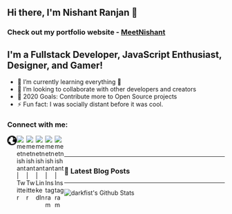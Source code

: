 ## Hi there, I'm Nishant Ranjan 👋
### Check out my portfolio website - [MeetNishant][website]

## I'm a Fullstack Developer, JavaScript Enthusiast, Designer, and Gamer!
- 🌱 I’m currently learning everything 🤣
- 👯 I’m looking to collaborate with other developers and creators
- 🥅 2020 Goals: Contribute more to Open Source projects
- ⚡ Fun fact: I was socially distant before it was cool.

### Connect with me:

[<img align="left" alt="meetnishant.com" width="22px" src="https://raw.githubusercontent.com/iconic/open-iconic/master/svg/globe.svg" />][website]
[<img align="left" alt="meetnishant | Twitter" width="22px" src="https://cdn.jsdelivr.net/npm/simple-icons@v3/icons/facebook.svg" />][facebook]
[<img align="left" alt="meetnishant | Twitter" width="22px" src="https://cdn.jsdelivr.net/npm/simple-icons@v3/icons/twitter.svg" />][twitter]
[<img align="left" alt="meetnishant | LinkedIn" width="22px" src="https://cdn.jsdelivr.net/npm/simple-icons@v3/icons/linkedin.svg" />][linkedin]
[<img align="left" alt="meetnishant | Instagram" width="22px" src="https://cdn.jsdelivr.net/npm/simple-icons@v3/icons/instagram.svg" />][instagram]
[<img align="left" alt="meetnishant | Instagram" width="22px" src="https://cdn.jsdelivr.net/npm/simple-icons@v3/icons/youtube.svg" />][youtube]

<br />
<br />

---

### 📕 Latest Blog Posts
<!-- BLOG-POST-LIST-OFF:START -->
<!-- BLOG-POST-LIST-OFF:END -->

---

<img align="left" alt="darkfist's Github Stats" src="https://github-readme-stats.vercel.app/api?username=darkfist&show_icons=true&hide_border=true" />

[website]: https://meetnishant.com
[facebook]: https://www.facebook.com/nishant.ranjan.180/
[twitter]: https://twitter.com/nishant_1998
[youtube]: https://www.youtube.com/channel/UCR3EfOKNTvn8bqs6kF_dBQQ
[instagram]: https://www.instagram.com/meet_nishant/
[linkedin]: https://www.linkedin.com/in/nishantranjan1998/